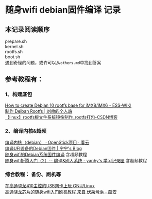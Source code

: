 # 随身wifi debian固件编译 记录
## 本记录阅读顺序
prepare.sh  
kernel.sh  
rootfs.sh  
boot.sh  
遇到奇怪的问题，或许可以从`others.md`中找到答案  
## 参考教程有：
### 1、构建底包
[How to create Debian 10 rootfs base for iMX8/iMX6 - ESS-WIKI](http://ess-wiki.advantech.com.tw/view/IoTGateway/BSP/Linux/Debian/How_to_Create_Debian10_Rootfs_Base)  
[制作 Deiban Rootfs | 刘帅的个人站](https://www.liuwantong.com/2021/02/16/debian-rootfs/)  
[【linux】rootfs根文件系统镜像制作_rootfs打包-CSDN博客](https://blog.csdn.net/iriczhao/article/details/127078414)

### 2、编译内核&超频
[编译内核（debian） · OpenStick项目 · 看云](https://www.kancloud.cn/handsomehacker/openstick/2637565)  
[编译UFI设备的Debian固件 | 宁宁's Blog](https://momoe.link/shizuku/065919.html)  
[随身wifi的Debian系统固件编译](https://www.knightli.com/2023/08/09/%E9%9A%8F%E8%BA%ABwif-idebian-%E5%9B%BA%E4%BB%B6%E7%BC%96%E8%AF%91/) 含超频教程  
[随身wifi折腾入门（2）-- 编译&刷入系统 - yanhy's 学习记录匣](https://yanhy.top/?p=382) 含超频教程


### 综合教程： 备份、刷机等
[在高通骁龙410主控的USB网卡上玩 GNU/Linux](https://techie-s.work/posts/2022/07/openstick-msm8916/#%E7%BC%96%E8%AF%91%E4%B8%8E%E4%BF%AE%E6%94%B9%E5%86%85%E6%A0%B8)  
[高通骁龙芯片的随身wifi入门刷机教程 来自 伏莱兮浜 - 酷安](https://www.coolapk.com/feed/37834896?shareKey=MjFhNGY4NzAxNGMzNjMwY2Y5NGU~&shareUid=11771529&shareFrom=com.coolapk.market_12.4.2)